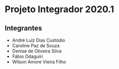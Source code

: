 # Projeto Integrador 2020.1

## Integrantes

  - André Luiz Dias Custódio
  - Caroline Paz de Souza
  - Denise de Oliveira Silva
  - Fábio Odaguiri
  - Wilson Amore Vieira Filho

